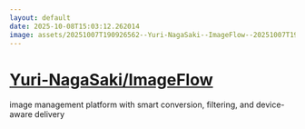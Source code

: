 ```yaml
---
layout: default
date: 2025-10-08T15:03:12.262014
image: assets/20251007T190926562--Yuri-NagaSaki--ImageFlow--20251007T192903963--cropped.png
---
```


# [Yuri-NagaSaki/ImageFlow](https://github.com/Yuri-NagaSaki/ImageFlow)

image management platform with smart conversion, filtering, and device-aware delivery
